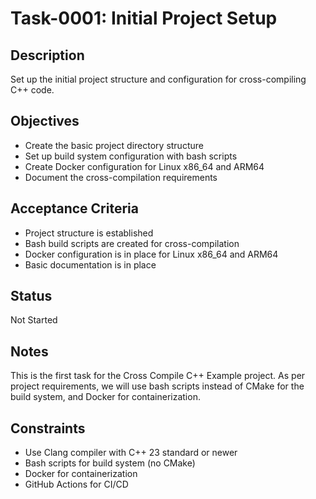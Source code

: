 # Task-0001: Initial Project Setup

## Description
Set up the initial project structure and configuration for cross-compiling C++ code.

## Objectives
- Create the basic project directory structure
- Set up build system configuration with bash scripts
- Create Docker configuration for Linux x86_64 and ARM64
- Document the cross-compilation requirements

## Acceptance Criteria
- Project structure is established
- Bash build scripts are created for cross-compilation
- Docker configuration is in place for Linux x86_64 and ARM64
- Basic documentation is in place

## Status
Not Started

## Notes
This is the first task for the Cross Compile C++ Example project. As per project requirements, we will use bash scripts instead of CMake for the build system, and Docker for containerization.

## Constraints
- Use Clang compiler with C++ 23 standard or newer
- Bash scripts for build system (no CMake)
- Docker for containerization
- GitHub Actions for CI/CD
